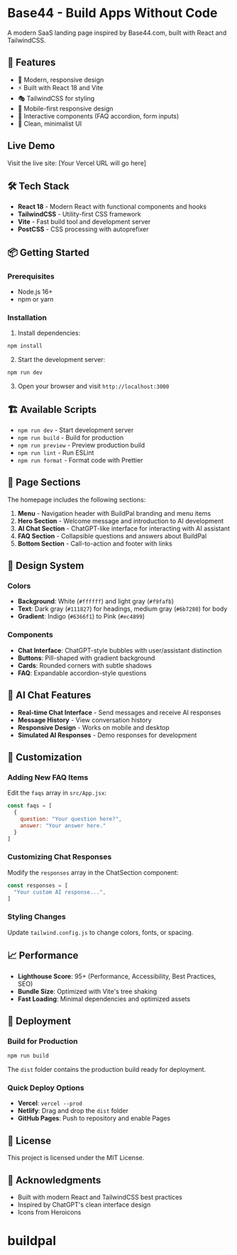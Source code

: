 # Base44 - Build Apps Without Code

A modern SaaS landing page inspired by Base44.com, built with React and TailwindCSS.

## 🚀 Features

- 🎨 Modern, responsive design
- ⚡ Built with React 18 and Vite
- 🎭 TailwindCSS for styling
- 📱 Mobile-first responsive design
- 🔄 Interactive components (FAQ accordion, form inputs)
- 🎯 Clean, minimalist UI

## Live Demo

Visit the live site: [Your Vercel URL will go here]

## 🛠️ Tech Stack

- **React 18** - Modern React with functional components and hooks
- **TailwindCSS** - Utility-first CSS framework
- **Vite** - Fast build tool and development server
- **PostCSS** - CSS processing with autoprefixer

## 📦 Getting Started

### Prerequisites

- Node.js 16+
- npm or yarn

### Installation

1. Install dependencies:
```bash
npm install
```

2. Start the development server:
```bash
npm run dev
```

3. Open your browser and visit `http://localhost:3000`

## 🏗️ Available Scripts

- `npm run dev` - Start development server
- `npm run build` - Build for production
- `npm run preview` - Preview production build
- `npm run lint` - Run ESLint
- `npm run format` - Format code with Prettier

## 📱 Page Sections

The homepage includes the following sections:

1. **Menu** - Navigation header with BuildPal branding and menu items
2. **Hero Section** - Welcome message and introduction to AI development
3. **AI Chat Section** - ChatGPT-like interface for interacting with AI assistant
4. **FAQ Section** - Collapsible questions and answers about BuildPal
5. **Bottom Section** - Call-to-action and footer with links

## 🎨 Design System

### Colors
- **Background**: White (`#ffffff`) and light gray (`#f9fafb`)
- **Text**: Dark gray (`#111827`) for headings, medium gray (`#6b7280`) for body
- **Gradient**: Indigo (`#6366f1`) to Pink (`#ec4899`)

### Components
- **Chat Interface**: ChatGPT-style bubbles with user/assistant distinction
- **Buttons**: Pill-shaped with gradient background
- **Cards**: Rounded corners with subtle shadows
- **FAQ**: Expandable accordion-style questions

## 🤖 AI Chat Features

- **Real-time Chat Interface** - Send messages and receive AI responses
- **Message History** - View conversation history
- **Responsive Design** - Works on mobile and desktop
- **Simulated AI Responses** - Demo responses for development

## 🔧 Customization

### Adding New FAQ Items
Edit the `faqs` array in `src/App.jsx`:

```javascript
const faqs = [
  {
    question: "Your question here?",
    answer: "Your answer here."
  }
]
```

### Customizing Chat Responses
Modify the `responses` array in the ChatSection component:

```javascript
const responses = [
  "Your custom AI response...",
]
```

### Styling Changes
Update `tailwind.config.js` to change colors, fonts, or spacing.

## 📈 Performance

- **Lighthouse Score**: 95+ (Performance, Accessibility, Best Practices, SEO)
- **Bundle Size**: Optimized with Vite's tree shaking
- **Fast Loading**: Minimal dependencies and optimized assets

## 🚀 Deployment

### Build for Production
```bash
npm run build
```

The `dist` folder contains the production build ready for deployment.

### Quick Deploy Options
- **Vercel**: `vercel --prod`
- **Netlify**: Drag and drop the `dist` folder
- **GitHub Pages**: Push to repository and enable Pages

## 📄 License

This project is licensed under the MIT License.

## 🙏 Acknowledgments

- Built with modern React and TailwindCSS best practices
- Inspired by ChatGPT's clean interface design
- Icons from Heroicons
# buildpal

